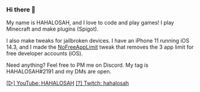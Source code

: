### Hi there 👋

<!--
**HAHALOSAH/HAHALOSAH** is a ✨ _special_ ✨ repository because its `README.md` (this file) appears on your GitHub profile.

Here are some ideas to get you started:

- 🔭 I’m currently working on ...
- 🌱 I’m currently learning ...
- 👯 I’m looking to collaborate on ...
- 🤔 I’m looking for help with ...
- 💬 Ask me about ...
- 📫 How to reach me: ...
- 😄 Pronouns: ...
- ⚡ Fun fact: ...
-->
My name is HAHALOSAH, and I love to code and play games! I play Minecraft and make plugins (Spigot).

I also make tweaks for jailbroken devices. I have an iPhone 11 running iOS 14.3, and I made the [NoFreeAppLimit](https://repo.hhls.tk/tweaks/NoFreeAppLimit/) tweak that removes the 3 app limit for free developer accounts (iOS).

Need anything? Feel free to PM me on Discord. My tag is HAHALOSAH#2191 and my DMs are open.

[[▷] YouTube: HAHALOSAH](https://www.youtube.com/channel/UCmeqYVnfh2xfUrtVO3a9aoA)
[[?] Twitch: hahalosah](https://www.twitch.tv/hahalosah)


  

